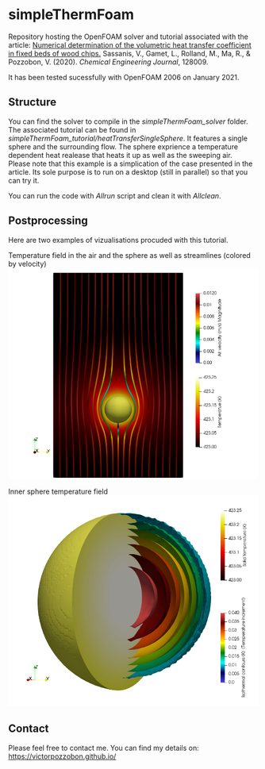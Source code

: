 # simpleThermFoam

Repository hosting the OpenFOAM solver and tutorial associated with the article: 
[Numerical determination of the volumetric heat transfer coefficient in fixed beds of wood chips.](https://www.sciencedirect.com/science/article/abs/pii/S1385894720341140) 
Sassanis, V., Gamet, L., Rolland, M., Ma, R., &amp; Pozzobon, V. (2020). 
*Chemical Engineering Journal*, 128009.

It has been tested sucessfully with OpenFOAM 2006 on January 2021.

## Structure

You can find the solver to compile in the *simpleThermFoam_solver* folder.
The associated tutorial can be found in *simpleThermFoam_tutorial/heatTransferSingleSphere*. It features a single sphere and the surrounding flow. The sphere exprience a temperature dependent heat realease that heats it up as well as the sweeping air.  
Please note that this example is a simplication of the case presented in the article. Its sole purpose is to run on a desktop (still in parallel) so that you can try it.

You can run the code with *Allrun* script and clean it with *Allclean*.

## Postprocessing

Here are two examples of vizualisations procuded with this tutorial.

Temperature field in the air and the sphere as well as streamlines (colored by velocity)
![Image not found](https://github.com/victorpozzobon/simpleThermFoam/blob/main/Postprocessing_1.png?raw=true)

Inner sphere temperature field
![Image not found](https://github.com/victorpozzobon/simpleThermFoam/blob/main/Postprocessing_2.png?raw=true)

## Contact

Please feel free to contact me. You can find my details on: https://victorpozzobon.github.io/
